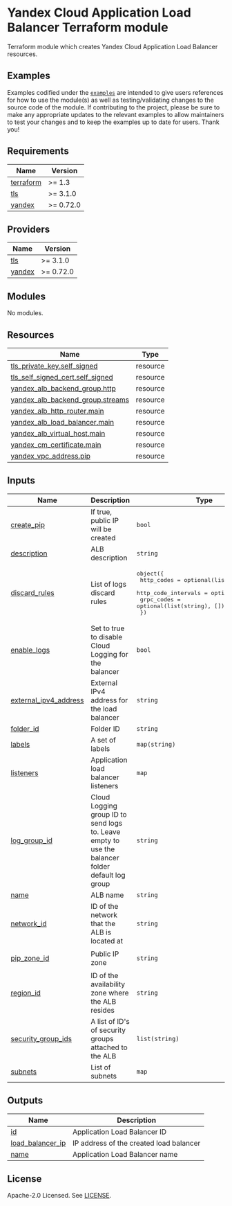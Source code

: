 # Yandex Cloud Application Load Balancer Terraform module

Terraform module which creates Yandex Cloud Application Load Balancer resources.

## Examples

Examples codified under
the [`examples`](https://github.com/terraform-yacloud-modules/terraform-yandex-alb/tree/main/examples) are intended
to give users references for how to use the module(s) as well as testing/validating changes to the source code of the
module. If contributing to the project, please be sure to make any appropriate updates to the relevant examples to allow
maintainers to test your changes and to keep the examples up to date for users. Thank you!

<!-- BEGINNING OF PRE-COMMIT-TERRAFORM DOCS HOOK -->
## Requirements

| Name | Version |
|------|---------|
| <a name="requirement_terraform"></a> [terraform](#requirement\_terraform) | >= 1.3 |
| <a name="requirement_tls"></a> [tls](#requirement\_tls) | >= 3.1.0 |
| <a name="requirement_yandex"></a> [yandex](#requirement\_yandex) | >= 0.72.0 |

## Providers

| Name | Version |
|------|---------|
| <a name="provider_tls"></a> [tls](#provider\_tls) | >= 3.1.0 |
| <a name="provider_yandex"></a> [yandex](#provider\_yandex) | >= 0.72.0 |

## Modules

No modules.

## Resources

| Name | Type |
|------|------|
| [tls_private_key.self_signed](https://registry.terraform.io/providers/hashicorp/tls/latest/docs/resources/private_key) | resource |
| [tls_self_signed_cert.self_signed](https://registry.terraform.io/providers/hashicorp/tls/latest/docs/resources/self_signed_cert) | resource |
| [yandex_alb_backend_group.http](https://registry.terraform.io/providers/yandex-cloud/yandex/latest/docs/resources/alb_backend_group) | resource |
| [yandex_alb_backend_group.streams](https://registry.terraform.io/providers/yandex-cloud/yandex/latest/docs/resources/alb_backend_group) | resource |
| [yandex_alb_http_router.main](https://registry.terraform.io/providers/yandex-cloud/yandex/latest/docs/resources/alb_http_router) | resource |
| [yandex_alb_load_balancer.main](https://registry.terraform.io/providers/yandex-cloud/yandex/latest/docs/resources/alb_load_balancer) | resource |
| [yandex_alb_virtual_host.main](https://registry.terraform.io/providers/yandex-cloud/yandex/latest/docs/resources/alb_virtual_host) | resource |
| [yandex_cm_certificate.main](https://registry.terraform.io/providers/yandex-cloud/yandex/latest/docs/resources/cm_certificate) | resource |
| [yandex_vpc_address.pip](https://registry.terraform.io/providers/yandex-cloud/yandex/latest/docs/resources/vpc_address) | resource |

## Inputs

| Name | Description | Type | Default | Required |
|------|-------------|------|---------|:--------:|
| <a name="input_create_pip"></a> [create\_pip](#input\_create\_pip) | If true, public IP will be created | `bool` | `true` | no |
| <a name="input_description"></a> [description](#input\_description) | ALB description | `string` | `""` | no |
| <a name="input_discard_rules"></a> [discard\_rules](#input\_discard\_rules) | List of logs discard rules | <pre>object({<br>    http_codes          = optional(list(string), [])<br>    http_code_intervals = optional(number)<br>    grpc_codes          = optional(list(string), [])<br>  })</pre> | `null` | no |
| <a name="input_enable_logs"></a> [enable\_logs](#input\_enable\_logs) | Set to true to disable Cloud Logging for the balancer | `bool` | `true` | no |
| <a name="input_external_ipv4_address"></a> [external\_ipv4\_address](#input\_external\_ipv4\_address) | External IPv4 address for the load balancer | `string` | `null` | no |
| <a name="input_folder_id"></a> [folder\_id](#input\_folder\_id) | Folder ID | `string` | `null` | no |
| <a name="input_labels"></a> [labels](#input\_labels) | A set of labels | `map(string)` | `{}` | no |
| <a name="input_listeners"></a> [listeners](#input\_listeners) | Application load balancer listeners | `map` | `{}` | no |
| <a name="input_log_group_id"></a> [log\_group\_id](#input\_log\_group\_id) | Cloud Logging group ID to send logs to. Leave empty to use the balancer folder default log group | `string` | `""` | no |
| <a name="input_name"></a> [name](#input\_name) | ALB name | `string` | n/a | yes |
| <a name="input_network_id"></a> [network\_id](#input\_network\_id) | ID of the network that the ALB is located at | `string` | n/a | yes |
| <a name="input_pip_zone_id"></a> [pip\_zone\_id](#input\_pip\_zone\_id) | Public IP zone | `string` | `"ru-central1-a"` | no |
| <a name="input_region_id"></a> [region\_id](#input\_region\_id) | ID of the availability zone where the ALB resides | `string` | `null` | no |
| <a name="input_security_group_ids"></a> [security\_group\_ids](#input\_security\_group\_ids) | A list of ID's of security groups attached to the ALB | `list(string)` | `[]` | no |
| <a name="input_subnets"></a> [subnets](#input\_subnets) | List of subnets | `map` | `{}` | no |

## Outputs

| Name | Description |
|------|-------------|
| <a name="output_id"></a> [id](#output\_id) | Application Load Balancer ID |
| <a name="output_load_balancer_ip"></a> [load\_balancer\_ip](#output\_load\_balancer\_ip) | IP address of the created load balancer |
| <a name="output_name"></a> [name](#output\_name) | Application Load Balancer name |
<!-- END OF PRE-COMMIT-TERRAFORM DOCS HOOK -->

## License

Apache-2.0 Licensed.
See [LICENSE](https://github.com/terraform-yacloud-modules/terraform-yandex-alb/blob/main/LICENSE).
